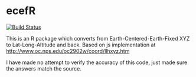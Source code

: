 # ecefR
[![Build Status](https://travis-ci.org/justinmooney/ecefR.svg?branch=master)](https://travis-ci.org/justinmooney/ecefR)

This is an R package which converts from Earth-Centered-Earth-Fixed XYZ to Lat-Long-Altitude and back.
Based on js implementation at http://www.oc.nps.edu/oc2902w/coord/llhxyz.htm

I have made no attempt to verify the accuracy of this code, just made sure the answers match the source.
